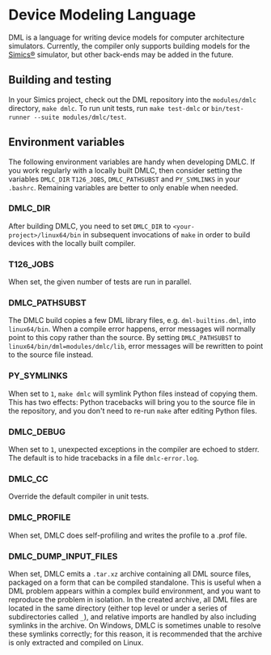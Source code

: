 <!--
  © 2021-2022 Intel Corporation
  SPDX-License-Identifier: MPL-2.0
-->

# Device Modeling Language

DML is a language for writing device models for computer architecture
simulators. Currently, the compiler only supports building models for
the
[Simics®](https://www.intel.com/content/www/us/en/download/645996/simics-simulator-public-release-preview.html)
simulator, but other back-ends may be added in the future.

## Building and testing
In your Simics project, check out the DML repository into the `modules/dmlc`
directory, `make dmlc`. To run unit tests, run `make test-dmlc` or
`bin/test-runner --suite modules/dmlc/test`.

## Environment variables
The following environment variables are handy when developing DMLC. If you work
regularly with a locally built DMLC, then consider setting the variables
`DMLC_DIR` `T126_JOBS`, `DMLC_PATHSUBST` and `PY_SYMLINKS` in your
`.bashrc`. Remaining variables are better to only enable when needed.

### DMLC_DIR
After building DMLC, you need to set `DMLC_DIR` to `<your-project>/linux64/bin`
in subsequent invocations of `make` in order to build devices with the locally
built compiler.

### T126_JOBS
When set, the given number of tests are run in parallel.

### DMLC_PATHSUBST
The DMLC build copies a few DML library files, e.g. `dml-builtins.dml`, into
`linux64/bin`. When a compile error happens, error messages will normally point
to this copy rather than the source. By setting `DMLC_PATHSUBST` to
`linux64/bin/dml=modules/dmlc/lib`, error messages will be rewritten to point
to the source file instead.

### PY_SYMLINKS
When set to `1`, `make dmlc` will symlink Python files instead of copying
them. This has two effects: Python tracebacks will bring you to the source file
in the repository, and you don't need to re-run `make` after editing Python
files.

### DMLC_DEBUG
When set to `1`, unexpected exceptions in the compiler are echoed to
stderr. The default is to hide tracebacks in a file `dmlc-error.log`.

### DMLC_CC
Override the default compiler in unit tests.

### DMLC_PROFILE
When set, DMLC does self-profiling and writes the profile to a .prof file.

### DMLC_DUMP_INPUT_FILES
When set, DMLC emits a `.tar.xz` archive containing all DML source files,
packaged on a form that can be compiled standalone. This is useful when a DML
problem appears within a complex build environment, and you want to reproduce
the problem in isolation. In the created archive, all DML files are located in
the same directory (either top level or under a series of subdirectories called
`_`), and relative imports are handled by also including symlinks in the
archive. On Windows, DMLC is sometimes unable to resolve these symlinks
correctly; for this reason, it is recommended that the archive is only
extracted and compiled on Linux.
